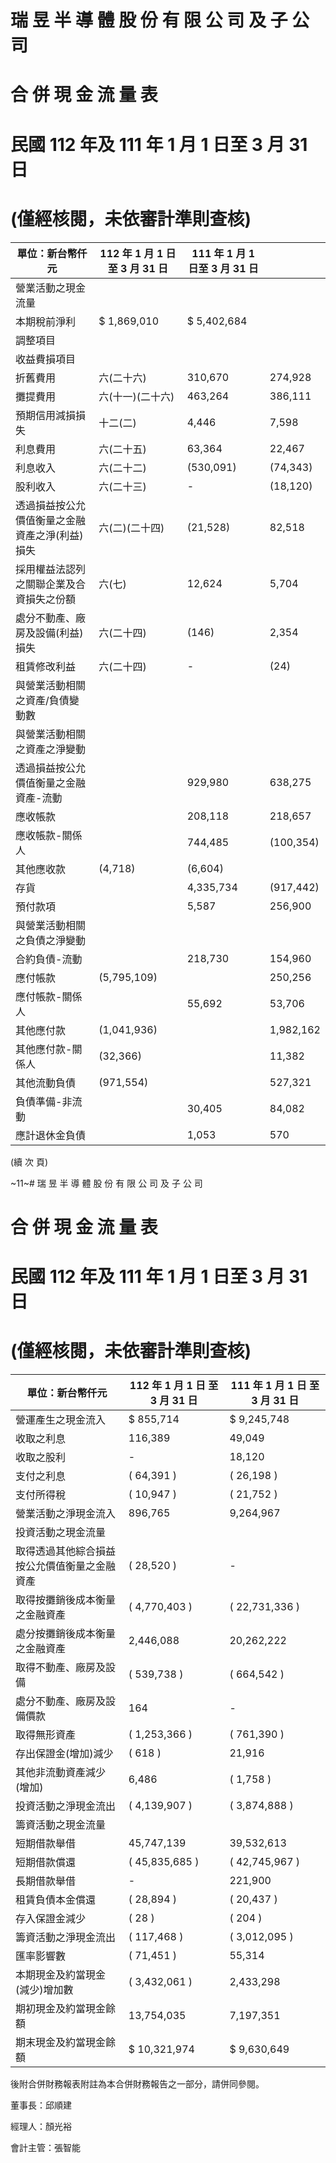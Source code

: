 # 瑞 昱 半 導 體 股 份 有 限 公 司 及 子 公 司

# 合 併 現 金 流 量 表

# 民國 112 年及 111 年 1 月 1 日至 3 月 31 日

# (僅經核閱，未依審計準則查核)

|單位：新台幣仟元|112 年 1 月 1 日至 3 月 31 日|111 年 1 月 1 日至 3 月 31 日| |
|---|---|---|---|
|營業活動之現金流量| | | |
|本期稅前淨利|$ 1,869,010|$ 5,402,684| |
|調整項目| | | |
|收益費損項目| | | |
|折舊費用|六(二十六)|310,670|274,928|
|攤提費用|六(十一)(二十六)|463,264|386,111|
|預期信用減損損失|十二(二)|4,446|7,598|
|利息費用|六(二十五)|63,364|22,467|
|利息收入|六(二十二)|(530,091)|(74,343)|
|股利收入|六(二十三)|-|(18,120)|
|透過損益按公允價值衡量之金融資產之淨(利益)損失|六(二)(二十四)|(21,528)|82,518|
|採用權益法認列之關聯企業及合資損失之份額|六(七)|12,624|5,704|
|處分不動產、廠房及設備(利益)損失|六(二十四)|(146)|2,354|
|租賃修改利益|六(二十四)|-|(24)|
|與營業活動相關之資產/負債變動數| | | |
|與營業活動相關之資產之淨變動| | | |
|透過損益按公允價值衡量之金融資產-流動| |929,980|638,275|
|應收帳款| |208,118|218,657|
|應收帳款-關係人| |744,485|(100,354)|
|其他應收款|(4,718)|(6,604)| |
|存貨| |4,335,734|(917,442)|
|預付款項| |5,587|256,900|
|與營業活動相關之負債之淨變動| | | |
|合約負債-流動| |218,730|154,960|
|應付帳款|(5,795,109)| |250,256|
|應付帳款-關係人| |55,692|53,706|
|其他應付款|(1,041,936)| |1,982,162|
|其他應付款-關係人|(32,366)| |11,382|
|其他流動負債|(971,554)| |527,321|
|負債準備-非流動| |30,405|84,082|
|應計退休金負債| |1,053|570|

(續 次 頁)

~11~# 瑞 昱 半 導 體 股 份 有 限 公 司 及 子 公 司

# 合 併 現 金 流 量 表

# 民國 112 年及 111 年 1 月 1 日至 3 月 31 日

# (僅經核閱，未依審計準則查核)

|單位：新台幣仟元|112 年 1 月 1 日 至 3 月 31 日|111 年 1 月 1 日 至 3 月 31 日|
|---|---|---|
|營運產生之現金流入|$ 855,714|$ 9,245,748|
|收取之利息|116,389|49,049|
|收取之股利|-|18,120|
|支付之利息|( 64,391 )|( 26,198 )|
|支付所得稅|( 10,947 )|( 21,752 )|
|營業活動之淨現金流入|896,765|9,264,967|
|投資活動之現金流量| | |
|取得透過其他綜合損益按公允價值衡量之金融資產|( 28,520 )|-|
|取得按攤銷後成本衡量之金融資產|( 4,770,403 )|( 22,731,336 )|
|處分按攤銷後成本衡量之金融資產|2,446,088|20,262,222|
|取得不動產、廠房及設備|( 539,738 )|( 664,542 )|
|處分不動產、廠房及設備價款|164|-|
|取得無形資產|( 1,253,366 )|( 761,390 )|
|存出保證金(增加)減少|( 618 )|21,916|
|其他非流動資產減少(增加)|6,486|( 1,758 )|
|投資活動之淨現金流出|( 4,139,907 )|( 3,874,888 )|
|籌資活動之現金流量| | |
|短期借款舉借|45,747,139|39,532,613|
|短期借款償還|( 45,835,685 )|( 42,745,967 )|
|長期借款舉借|-|221,900|
|租賃負債本金償還|( 28,894 )|( 20,437 )|
|存入保證金減少|( 28 )|( 204 )|
|籌資活動之淨現金流出|( 117,468 )|( 3,012,095 )|
|匯率影響數|( 71,451 )|55,314|
|本期現金及約當現金(減少)增加數|( 3,432,061 )|2,433,298|
|期初現金及約當現金餘額|13,754,035|7,197,351|
|期末現金及約當現金餘額|$ 10,321,974|$ 9,630,649|

後附合併財務報表附註為本合併財務報告之一部分，請併同參閱。

董事長：邱順建

經理人：顏光裕

會計主管：張智能